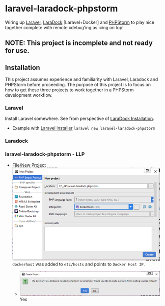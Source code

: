 # laravel-laradock-phpstorm
Wiring up [Laravel](https://laravel.com/), [LaraDock](https://github.com/LaraDock/laradock) [Laravel+Docker] and [PHPStorm](https://www.jetbrains.com/phpstorm/) to play nice together complete with remote xdebug'ing as icing on top!

## NOTE: This project is incomplete and not ready for use.

<a name="Installation"></a>
## Installation
This project assumes experience and familiarity with Laravel, Laradock and PHPStorm before proceeding. 
The purpose of this project is to focus on how to get these three projects to work together in a PHPStorm development workflow.


### Laravel

Install Laravel somewhere. See from perspective of [LaraDock Installation](https://github.com/LaraDock/laradock#Installation).

- Example with [Laravel Installer](https://laravel.com/docs/5.2#installing-laravel)
`laravel new laravel-laradock-phpstorm`



### Laradock
### laravel-laradock-phpstorm - LLP
- File/New Project
![New Project Dialog Box](screenshots/PHPStorm/NewProjectDialogBox.png)
`dockerhost` was added to `etc/hosts` and points to `Docker Host IP`.


    - ![Create From Existing Sources](screenshots/PHPStorm/NewProjectCreateFromExistingSources.png)
Yes


